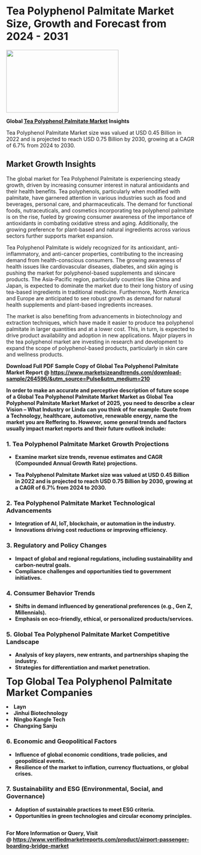 <H1>Tea Polyphenol Palmitate Market Size, Growth and Forecast from 2024 - 2031</H1><img class="aligncenter size-medium wp-image-584254" src="https://thirdeyenews.in/wp-content/uploads/2024/09/Global-Market-Research-300x168.jpeg" alt="" width="300" height="168" /><p><strong>Global&nbsp;<a href="https://www.marketsizeandtrends.com/download-sample/264596/&amp;utm_source=Pulse&amp;utm_medium=210">Tea Polyphenol Palmitate Market</a> Insights</strong></p><p>Tea Polyphenol Palmitate Market size was valued at USD 0.45 Billion in 2022 and is projected to reach USD 0.75 Billion by 2030, growing at a CAGR of 6.7% from 2024 to 2030.</p><p><h2>Market Growth Insights</h2> <p>The global market for Tea Polyphenol Palmitate is experiencing steady growth, driven by increasing consumer interest in natural antioxidants and their health benefits. Tea polyphenols, particularly when modified with palmitate, have garnered attention in various industries such as food and beverages, personal care, and pharmaceuticals. The demand for functional foods, nutraceuticals, and cosmetics incorporating tea polyphenol palmitate is on the rise, fueled by growing consumer awareness of the importance of antioxidants in combating oxidative stress and aging. Additionally, the growing preference for plant-based and natural ingredients across various sectors further supports market expansion.</p> <p><strong></strong></p> <p>Tea Polyphenol Palmitate is widely recognized for its antioxidant, anti-inflammatory, and anti-cancer properties, contributing to the increasing demand from health-conscious consumers. The growing awareness of health issues like cardiovascular diseases, diabetes, and skin aging is pushing the market for polyphenol-based supplements and skincare products. The Asia-Pacific region, particularly countries like China and Japan, is expected to dominate the market due to their long history of using tea-based ingredients in traditional medicine. Furthermore, North America and Europe are anticipated to see robust growth as demand for natural health supplements and plant-based ingredients increases.</p> <p>The market is also benefiting from advancements in biotechnology and extraction techniques, which have made it easier to produce tea polyphenol palmitate in larger quantities and at a lower cost. This, in turn, is expected to drive product availability and adoption in new applications. Major players in the tea polyphenol market are investing in research and development to expand the scope of polyphenol-based products, particularly in skin care and wellness products.</p> <p><strong></p><p><span class=""><strong>Download Full PDF Sample Copy of Global Tea Polyphenol Palmitate Market Report</strong> @ <a href="https://www.marketsizeandtrends.com/download-sample/264596/&amp;utm_source=Pulse&amp;utm_medium=210" target="_blank">https://www.marketsizeandtrends.com/download-sample/264596/&amp;utm_source=Pulse&amp;utm_medium=210</a></span></p><p>In order to make an accurate and perceptive description of future scope of a Global&nbsp;Tea Polyphenol Palmitate Market Market as Global&nbsp;Tea Polyphenol Palmitate Market Market of 2025, you need to describe a clear Vision &ndash; What Industry or Linda can you think of for example: Quote from a Technology, healthcare, automotive, renewable energy, name the market you are Reffering to. However, some general trends and factors usually impact market reports and their future outlook include:</p><h3>1.&nbsp;<strong>Tea Polyphenol Palmitate Market Growth Projections</strong></h3><ul><li>Examine market size trends, revenue estimates and CAGR (Compounded Annual Growth Rate) projections.</li><li><p>Tea Polyphenol Palmitate Market size was valued at USD 0.45 Billion in 2022 and is projected to reach USD 0.75 Billion by 2030, growing at a CAGR of 6.7% from 2024 to 2030.</p></li></ul><h3>2.&nbsp;<strong>Tea Polyphenol Palmitate Market Technological Advancements</strong></h3><ul><li>Integration of AI, IoT, blockchain, or automation in the industry.</li><li>Innovations driving cost reductions or improving efficiency.</li></ul><h3>3.&nbsp;<strong>Regulatory and Policy Changes</strong></h3><ul><li>Impact of global and regional regulations, including sustainability and carbon-neutral goals.</li><li>Compliance challenges and opportunities tied to government initiatives.</li></ul><h3>4.&nbsp;<strong>Consumer Behavior Trends</strong></h3><ul><li>Shifts in demand influenced by generational preferences (e.g., Gen Z, Millennials).</li><li>Emphasis on eco-friendly, ethical, or personalized products/services.</li></ul><h3>5.&nbsp;<strong>Global Tea Polyphenol Palmitate Market Competitive Landscape</strong></h3><ul><li>Analysis of key players, new entrants, and partnerships shaping the industry.</li><li>Strategies for differentiation and market penetration.</li></ul><p data-pm-slice="1 1 []"><span style="color: inherit; font-family: inherit; font-size: 25px;">Top Global Tea Polyphenol Palmitate Market Companies</span></p><div class="" data-test-id=""><p><li>Layn</li><li> Jinhui Biotechnology</li><li> Ningbo Kangle Tech</li><li> Changxing Sanju</li></p></div><h3>6.&nbsp;<strong>Economic and Geopolitical Factors</strong></h3><ul><li>Influence of global economic conditions, trade policies, and geopolitical events.</li><li>Resilience of the market to inflation, currency fluctuations, or global crises.</li></ul><h3>7.&nbsp;<strong>Sustainability and ESG (Environmental, Social, and Governance)</strong></h3><ul><li>Adoption of sustainable practices to meet ESG criteria.</li><li>Opportunities in green technologies and circular economy principles.</li></ul><h2><strong style="font-size: 14px;">For More Information or Query, Visit @&nbsp;</strong><a style="background-color: #ffffff; font-size: 14px;" href="https://www.marketsizeandtrends.com/report/tea-polyphenol-palmitate-market/" target="_blank">https://www.verifiedmarketreports.com/product/airport-passenger-boarding-bridge-market</a></h2>
